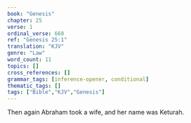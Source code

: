 ```yaml
---
book: "Genesis"
chapter: 25
verse: 1
ordinal_verse: 660
ref: "Genesis 25:1"
translation: "KJV"
genre: "Law"
word_count: 11
topics: []
cross_references: []
grammar_tags: [inference-opener, conditional]
thematic_tags: []
tags: ["Bible","KJV","Genesis"]
---
```

Then again Abraham took a wife, and her name was Keturah.
